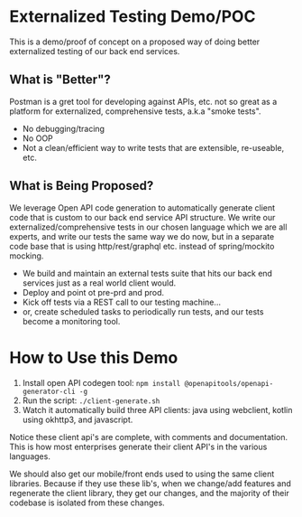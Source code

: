 # Externalized Testing Demo/POC

This is a demo/proof of concept on a proposed way of doing better externalized testing of our back end services. 

## What is "Better"?

Postman is a gret tool for developing against APIs, etc. not so great as a platform for externalized, comprehensive tests, a.k.a "smoke tests". 

- No debugging/tracing
- No OOP
- Not a clean/efficient way to write tests that are extensible, re-useable, etc. 

## What is Being Proposed?

We leverage Open API code generation to automatically generate client code that is custom to our back end service API structure. We write our externalized/comprehensive tests in our chosen language which we are all experts, and write our tests the same way we do now, but in a separate code base that is using http/rest/graphql etc. instead of spring/mockito mocking.

- We build and maintain an external tests suite that hits our back end services just as a real world client would. 
- Deploy and point ot pre-prd and prod. 
- Kick off tests via a REST call to our testing machine...
- or, create scheduled tasks to periodically run tests, and our tests become a monitoring tool. 

# How to Use this Demo

1. Install open API codegen tool:
```npm install @openapitools/openapi-generator-cli -g```
2. Run the script: 
```./client-generate.sh```
3. Watch it automatically build three API clients: java using webclient, kotlin using okhttp3, and javascript. 

Notice these client api's are complete, with comments and documentation. This is how most enterprises generate their client API's in the various languages. 

We should also get our mobile/front ends used to using the same client libraries. Because if they use these lib's, when we change/add features and regenerate the client library, they get our changes, and the majority of their codebase is isolated from these changes.